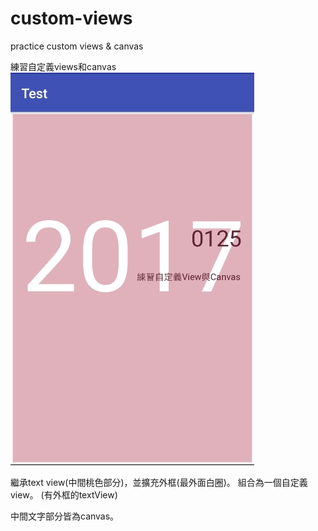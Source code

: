 # custom-views
practice custom views & canvas

練習自定義views和canvas
![Example1](pic1.jpg)

繼承text view(中間桃色部分)，並擴充外框(最外面白圈)。
組合為一個自定義view。
(有外框的textView)

中間文字部分皆為canvas。
